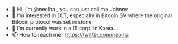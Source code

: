 - 👋 Hi, I’m @neolha , you can just call me Johnny
- 👀 I’m interested in DLT, especially in Bitcoin SV where the original Bitcoin protocol was set in stone 
- 🌱 I’m currently work in a IT corp. in Korea.
- 📫 How to reach me : https://twitter.com/neolha 

<!---
neolha/neolha is a ✨ special ✨ repository because its `README.md` (this file) appears on your GitHub profile.
You can click the Preview link to take a look at your changes.
--->
